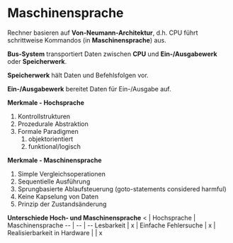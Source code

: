 # Maschinensprache
Rechner basieren auf **Von-Neumann-Architektur**, d.h. CPU führt schrittweise Kommandos (in **Maschinensprache**) aus.

**Bus-System** transportiert Daten zwischen **CPU** und **Ein-/Ausgabewerk** oder **Speicherwerk**.

**Speicherwerk** hält Daten und Befehlsfolgen vor.

**Ein-/Ausgabewerk** bereitet Daten für Ein-/Ausgabe auf.

**Merkmale - Hochsprache**
1. Kontrollstrukturen
2. Prozedurale Abstraktion
3. Formale Paradigmen
	1. objektorientiert
	2. funktional/logisch

**Merkmale - Maschinensprache**
1. Simple Vergleichsoperationen
2. Sequentielle Ausführung
3. Sprungbasierte Ablaufsteuerung (goto-statements considered harmful)
4. Keine Kapselung von Daten
5. Prinzip der Zustandsänderung

**Unterschiede Hoch- und Maschinensprache**
< | Hochsprache | Maschinensprache
-- | -- | --
Lesbarkeit | x |
Einfache Fehlersuche | x | 
Realisierbarkeit in Hardware | | x

